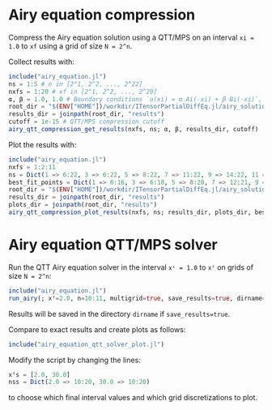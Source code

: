 
# Airy equation compression

Compress the Airy equation solution using a QTT/MPS on an interval `xi = 1.0` to `xf` using a grid of size `N = 2^n`.

Collect results with:
```julia
include("airy_equation.jl")
ns = 1:5 # n in [2^1, 2^2, ..., 2^22]
nxfs = 1:20 # xf in [2^1, 2^2, ..., 2^20]
α, β = 1.0, 1.0 # Boundary conditions `u(xi) = α Ai(-xi) + β Bi(-xi)`, `u(xf) = α Ai(-xf) + β Bi(-xf)`
root_dir = "$(ENV["HOME"])/workdir/ITensorPartialDiffEq.jl/airy_solution_compression"
results_dir = joinpath(root_dir, "results")
cutoff = 1e-15 # QTT/MPS compression cutoff
airy_qtt_compression_get_results(nxfs, ns; α, β, results_dir, cutoff)
```

Plot the results with:
```julia
include("airy_equation.jl")
nxfs = 1:2:11
ns = Dict(1 => 6:22, 3 => 6:22, 5 => 8:22, 7 => 11:22, 9 => 14:22, 11 => 17:22)
best_fit_points = Dict(1 => 6:16, 3 => 6:18, 5 => 8:20, 7 => 12:21, 9 => 18:22, 11 => 20:22)
root_dir = "$(ENV["HOME"])/workdir/ITensorPartialDiffEq.jl/airy_solution_compression"
results_dir = joinpath(root_dir, "results")
plots_dir = joinpath(root_dir, "results")
airy_qtt_compression_plot_results(nxfs, ns; results_dir, plots_dir, best_fit_points)
```

# Airy equation QTT/MPS solver

Run the QTT Airy equation solver in the interval `xⁱ = 1.0` to `xᶠ` on grids of size `N = 2^n`:
```julia
include("airy_equation.jl")
run_airy(; xᶠ=2.0, n=10:11, multigrid=true, save_results=true, dirname="results_multigrid", linsolve_kwargs=(; nsweeps=20))
```
Results will be saved in the directory `dirname` if `save_results=true`.

Compare to exact results and create plots as follows:
```julia
include("airy_equation_qtt_solver_plot.jl")
```
Modify the script by changing the lines:
```julia
xᶠs = [2.0, 30.0]
nss = Dict(2.0 => 10:20, 30.0 => 10:20)
```
to choose which final interval values and which grid discretizations to plot.
